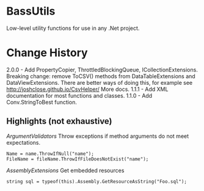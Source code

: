# BassUtils
Low-level utility functions for use in any .Net project.


# Change History
2.0.0 - Add PropertyCopier, ThrottledBlockingQueue, ICollectionExtensions.
        Breaking change: remove ToCSV() methods from DataTableExtensions
        and DataViewExtensions. There are better ways of doing this,
        for example see http://joshclose.github.io/CsvHelper/
        More docs.
1.1.1 - Add XML documentation for most functions and classes.
1.1.0 - Add Conv.StringToBest function.


## Highlights (not exhaustive)
*ArgumentValidators* Throw exceptions if method arguments do not meet expectations.

```
Name = name.ThrowIfNull("name");
FileName = fileName.ThrowIfFileDoesNotExist("name");
```

*AssemblyExtensions* Get embedded resources
```
string sql = typeof(this).Assembly.GetResourceAsString("Foo.sql");
```

